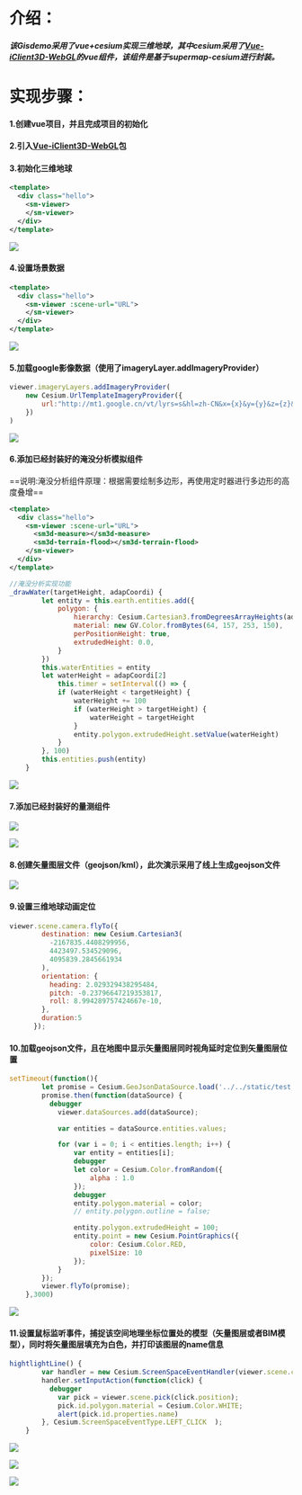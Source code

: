 # 介绍：

##### 该Gisdemo采用了vue+cesium实现三维地球，其中cesium采用了[**Vue-iClient3D-WebGL**](http://support.supermap.com.cn:8090/webgl/examples/component/dist/)的vue组件，该组件是基于supermap-cesium进行封装。

# 实现步骤：

#### 1.创建vue项目，并且完成项目的初始化

#### 2.引入[**Vue-iClient3D-WebGL**](http://support.supermap.com.cn:8090/webgl/examples/component/dist/)包

#### 3.初始化三维地球

```xml
<template>
  <div class="hello">
    <sm-viewer>
    </sm-viewer>
  </div>
</template>
```

![](https://github.com/nikonikoCW/GisDemo/tree/main/image/1.jpg)

#### 4.设置场景数据

```xml
<template>
  <div class="hello">
    <sm-viewer :scene-url="URL">
    </sm-viewer>
  </div>
</template>
```

![](https://github.com/nikonikoCW/GisDemo/tree/main/image/2.jpg)

#### 5.加载google影像数据（使用了imageryLayer.addImageryProvider）

```javascript
viewer.imageryLayers.addImageryProvider(
    new Cesium.UrlTemplateImageryProvider({
    	url:"http://mt1.google.cn/vt/lyrs=s&hl=zh-CN&x={x}&y={y}&z={z}&s=Gali"
	})
)
```

![](https://github.com/nikonikoCW/GisDemo/tree/main/image/3.jpg)

#### 6.添加已经封装好的淹没分析模拟组件

==说明:淹没分析组件原理：根据需要绘制多边形，再使用定时器进行多边形的高度叠增==

```xml
<template>
  <div class="hello">
    <sm-viewer :scene-url="URL">
      <sm3d-measure></sm3d-measure>
      <sm3d-terrain-flood></sm3d-terrain-flood>
    </sm-viewer>
  </div>
</template>
```



```javascript
//淹没分析实现功能
_drawWater(targetHeight, adapCoordi) {
		let entity = this.earth.entities.add({
			polygon: {
				hierarchy: Cesium.Cartesian3.fromDegreesArrayHeights(adapCoordi),
				material: new GV.Color.fromBytes(64, 157, 253, 150),
				perPositionHeight: true,
				extrudedHeight: 0.0,
			}
		})
		this.waterEntities = entity
		let waterHeight = adapCoordi[2]
			this.timer = setInterval(() => {
			if (waterHeight < targetHeight) {
				waterHeight += 100
				if (waterHeight > targetHeight) {
					waterHeight = targetHeight
				}
				entity.polygon.extrudedHeight.setValue(waterHeight)
			}
		}, 100)
		this.entities.push(entity)
	}
```



![](https://github.com/nikonikoCW/GisDemo/tree/main/image/4.jpg)

#### 7.添加已经封装好的量测组件

![](https://github.com/nikonikoCW/GisDemo/tree/main/image/5.jpg)

![](https://github.com/nikonikoCW/GisDemo/tree/main/image/6.jpg)

#### 8.创建矢量图层文件（geojson/kml），此次演示采用了线上生成geojson文件

![](https://github.com/nikonikoCW/GisDemo/tree/main/image/7.jpg)

#### 9.设置三维地球动画定位

```javascript
viewer.scene.camera.flyTo({
        destination: new Cesium.Cartesian3(
          -2167835.4408299956,
          4423497.534529096,
          4095839.2845661934
        ),
        orientation: {
          heading: 2.029329438295484,
          pitch: -0.23796647219353817,
          roll: 8.994289757424667e-10,
        },
        duration:5
      });
```



#### 10.加载geojson文件，且在地图中显示矢量图层同时视角延时定位到矢量图层位置

```javascript
setTimeout(function(){
        let promise = Cesium.GeoJsonDataSource.load('../../static/test.json')
        promise.then(function(dataSource) {
          debugger
            viewer.dataSources.add(dataSource);

            var entities = dataSource.entities.values;

            for (var i = 0; i < entities.length; i++) {
                var entity = entities[i];
                debugger
                let color = Cesium.Color.fromRandom({
                    alpha : 1.0
                });
                debugger
                entity.polygon.material = color;
                // entity.polygon.outline = false;

                entity.polygon.extrudedHeight = 100; 
                entity.point = new Cesium.PointGraphics({
                    color: Cesium.Color.RED,
                    pixelSize: 10
                });
            }
        });
        viewer.flyTo(promise);
    },3000)
```



![](https://github.com/nikonikoCW/GisDemo/tree/main/image/8.jpg)

#### 11.设置鼠标监听事件，捕捉该空间地理坐标位置处的模型（矢量图层或者BIM模型），同时将矢量图层填充为白色，并打印该图层的**name**信息

```javascript
hightlightLine() {
        var handler = new Cesium.ScreenSpaceEventHandler(viewer.scene.canvas);
        handler.setInputAction(function(click) {
          debugger
            var pick = viewer.scene.pick(click.position);
            pick.id.polygon.material = Cesium.Color.WHITE;
            alert(pick.id.properties.name)
        }, Cesium.ScreenSpaceEventType.LEFT_CLICK  );
    }
```



![](https://github.com/nikonikoCW/GisDemo/tree/main/image/11.jpg)

![](https://github.com/nikonikoCW/GisDemo/tree/main/image/9.jpg)

![](.https://github.com/nikonikoCW/GisDemo/tree/main/image/10.jpg)
